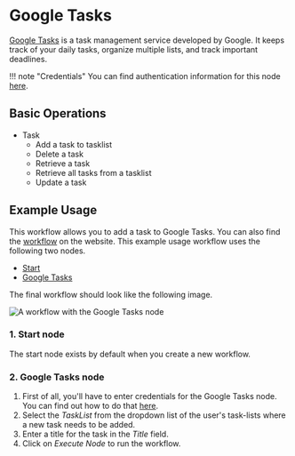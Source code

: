 # Google Tasks

[Google Tasks](https://tasks.google.com) is a task management service developed by Google. It keeps track of your daily tasks, organize multiple lists, and track important deadlines.

!!! note "Credentials"
    You can find authentication information for this node [here](/integrations/credentials/google/).


## Basic Operations

* Task
    * Add a task to tasklist
    * Delete a task
    * Retrieve a task
    * Retrieve all tasks from a tasklist
    * Update a task

## Example Usage

This workflow allows you to add a task to Google Tasks. You can also find the [workflow](https://n8n.io/workflows/428) on the website. This example usage workflow uses the following two nodes.
- [Start](/integrations/core-nodes/n8n-nodes-base.start/)
- [Google Tasks]()

The final workflow should look like the following image.

![A workflow with the Google Tasks node](/_images/integrations/nodes/googletasks/workflow.png)

### 1. Start node

The start node exists by default when you create a new workflow.

### 2. Google Tasks node

1. First of all, you'll have to enter credentials for the Google Tasks node. You can find out how to do that [here](/integrations/credentials/google/).
2. Select the *TaskList* from the dropdown list of the user's task-lists where a new task needs to be added.
3. Enter a title for the task in the *Title* field.
4. Click on *Execute Node* to run the workflow.
